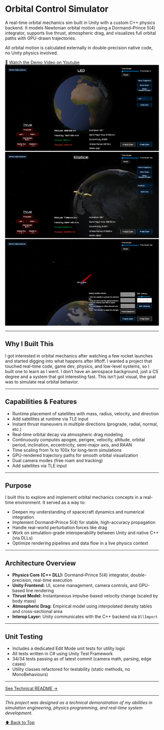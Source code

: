 # Orbital Control Simulator

A real-time orbital mechanics sim built in Unity with a custom C++ physics backend. It models Newtonian orbital motion using a Dormand–Prince 5(4) integrator, supports live thrust, atmospheric drag, and visualizes full orbital paths with GPU-drawn trajectories.

All orbital motion is calculated externally in double-precision native code, no Unity physics involved.

[🎥 Watch the Demo Video on Youtube](https://www.youtube.com/watch?v=aisBrqQ_A4o&feature=youtu.be)
![Orbit Mechanics Simulator in Track Cam](./Assets/Images/04-17Track.png)
![Elliptical Orbit](./Assets/Images/04-17SatelliteUpClose.png)
![Free Cam](./Assets/Images/04-16Free.png)

---

## Why I Built This

I got interested in orbital mechanics after watching a few rocket launches and started digging into what happens after liftoff. I wanted a project that touched real-time code, game dev, physics, and low-level systems, so I built one to learn as I went. I don’t have an aerospace background, just a CS degree and a system that got interesting fast. This isn’t just visual, the goal was to simulate real orbital behavior.

---

## Capabilities & Features

- Runtime placement of satellites with mass, radius, velocity, and direction
- Add satellites at runtime via TLE input
- Instant thrust maneuvers in multiple directions (prograde, radial, normal, etc.)
- Real-time orbital decay via atmospheric drag modeling
- Continuously computes apogee, perigee, velocity, altitude, orbital period, inclination, eccentricity, semi-major axis, and RAAN
- Time scaling from 1x to 100x for long-term simulations
- GPU-rendered trajectory paths for smooth orbital visualization
- Dual camera modes (free roam and tracking)
- Add satellites via TLE input

---

## Purpose

I built this to explore and implement orbital mechanics concepts in a real-time environment. It served as a way to:

- Deepen my understanding of spacecraft dynamics and numerical integration
- Implement Dormand–Prince 5(4) for stable, high-accuracy propagation
- Handle real-world perturbation forces like drag
- Work on simulation-grade interoperability between Unity and native C++ (via DLLs)
- Optimize rendering pipelines and data flow in a live physics context

---

## Architecture Overview

- **Physics Core (C++ DLL):** Dormand–Prince 5(4) integrator, double-precision, real-time execution
- **Unity Frontend:** UI, scene management, camera controls, and GPU-based line rendering
- **Thrust Model:** Instantaneous impulse-based velocity change (scaled by body mass)
- **Atmospheric Drag:** Empirical model using interpolated density tables and cross-sectional area
- **Interop Layer:** Unity communicates with the C++ backend via `DllImport`

---

## Unit Testing

- Includes a dedicated Edit Mode unit tests for utility logic
- All tests written in C# using Unity Test Framework
- 34/34 tests passing as of latest commit (camera math, parsing, edge cases)
- Utility classes refactored for testability (static methods, no MonoBehaviours)

---

[See Technical README →](./TECHNICAL_README.md)

---

*This project was designed as a technical demonstration of my abilities in simulation engineering, physics programming, and real-time system development.*

[⬆ Back to Top](#orbital-control-simulator)
